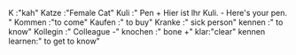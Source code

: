 K :"kah"
Katze :"Female Cat"
Kuli :"
Pen
+
Hier ist lhr Kuli. - Here's your pen.
"
Kommen :"to come"
Kaufen :" to buy"
Kranke :" sick person"
kennen :" to know"
Kollegin :" Colleague -"
knochen :" bone +"
klar:"clear"
kennen learnen:" to get to know"
